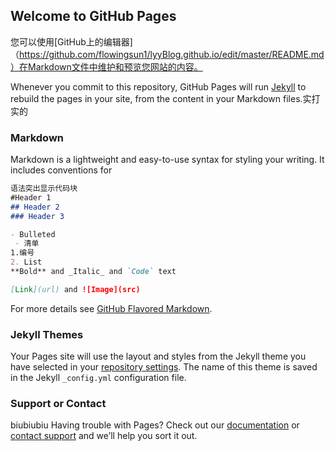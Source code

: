 ## Welcome to GitHub Pages

您可以使用[GitHub上的编辑器] （https://github.com/flowingsun1/lyyBlog.github.io/edit/master/README.md）在Markdown文件中维护和预览您网站的内容。

Whenever you commit to this repository, GitHub Pages will run [Jekyll](https://jekyllrb.com/) to rebuild the pages in your site, from the content in your Markdown files.实打实的

### Markdown

Markdown is a lightweight and easy-to-use syntax for styling your writing. It includes conventions for

```markdown
语法突出显示代码块
#Header 1
## Header 2
### Header 3

- Bulleted
 - 清单
1.编号
2. List
**Bold** and _Italic_ and `Code` text

[Link](url) and ![Image](src)
```

For more details see [GitHub Flavored Markdown](https://guides.github.com/features/mastering-markdown/).

### Jekyll Themes

Your Pages site will use the layout and styles from the Jekyll theme you have selected in your [repository settings](https://github.com/flowingsun1/lyyBlog.github.io/settings). The name of this theme is saved in the Jekyll `_config.yml` configuration file.

### Support or Contact
biubiubiu
Having trouble with Pages? Check out our [documentation](https://help.github.com/categories/github-pages-basics/) or [contact support](https://github.com/contact) and we’ll help you sort it out.
